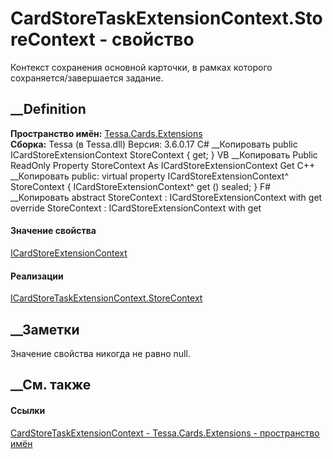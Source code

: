 # CardStoreTaskExtensionContext.StoreContext - свойство
Контекст сохранения основной карточки, в рамках которого
сохраняется/завершается задание.
##  __Definition
 **Пространство имён:** [Tessa.Cards.Extensions](N_Tessa_Cards_Extensions.htm)  
 **Сборка:** Tessa (в Tessa.dll) Версия: 3.6.0.17
C# __Копировать
     public ICardStoreExtensionContext StoreContext { get; }
VB __Копировать
     Public ReadOnly Property StoreContext As ICardStoreExtensionContext
    	Get
C++ __Копировать
     public:
    virtual property ICardStoreExtensionContext^ StoreContext {
    	ICardStoreExtensionContext^ get () sealed;
    }
F# __Копировать
     abstract StoreContext : ICardStoreExtensionContext with get
    override StoreContext : ICardStoreExtensionContext with get
#### Значение свойства
[ICardStoreExtensionContext](T_Tessa_Cards_Extensions_ICardStoreExtensionContext.htm)
#### Реализации
[ICardStoreTaskExtensionContext.StoreContext](P_Tessa_Cards_Extensions_ICardStoreTaskExtensionContext_StoreContext.htm)  
##  __Заметки
Значение свойства никогда не равно null.
## __См. также
#### Ссылки
[CardStoreTaskExtensionContext -
](T_Tessa_Cards_Extensions_CardStoreTaskExtensionContext.htm)
[Tessa.Cards.Extensions - пространство имён](N_Tessa_Cards_Extensions.htm)
